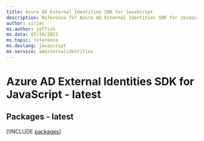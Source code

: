 ```yaml
---
title: Azure AD External Identities SDK for JavaScript
description: Reference for Azure AD External Identities SDK for JavaScript
author: xirzec
ms.author: jeffish
ms.data: 07/18/2023
ms.topic: reference
ms.devlang: javascript
ms.service: adexternalidentities
---
```

# Azure AD External Identities SDK for JavaScript - latest
## Packages - latest
[!INCLUDE [packages](ad-external-identities-index.md)]
